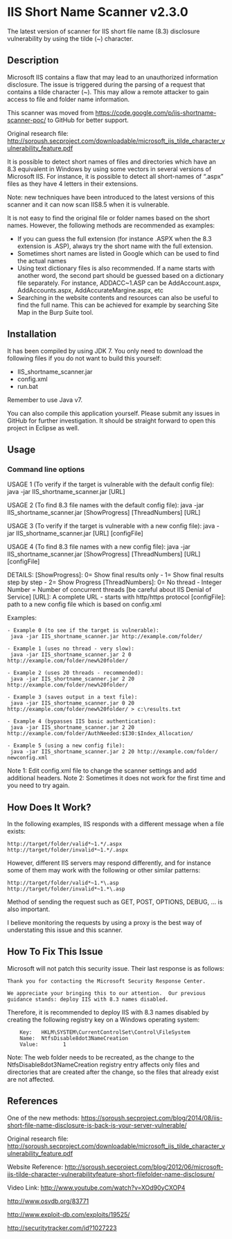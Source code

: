 IIS Short Name Scanner v2.3.0
=====================
The latest version of scanner for IIS short file name (8.3) disclosure vulnerability by using the tilde (~) character.

Description
-------------
Microsoft IIS contains a flaw that may lead to an unauthorized information disclosure. The issue is triggered during the parsing of a request that contains a tilde character (~). This may allow a remote attacker to gain access to file and folder name information.

This scanner was moved from https://code.google.com/p/iis-shortname-scanner-poc/ to GitHub for better support.

Original research file: http://soroush.secproject.com/downloadable/microsoft_iis_tilde_character_vulnerability_feature.pdf

It is possible to detect short names of files and directories which have an 8.3 equivalent in Windows by using some vectors in several versions of Microsoft IIS. For instance, it is possible to detect all short-names of “.aspx” files as they have 4 letters in their extensions.

Note: new techniques have been introduced to the latest versions of this scanner and it can now scan IIS8.5 when it is vulnerable. 

It is not easy to find the original file or folder names based on the short names. However, the following methods are recommended as examples:
- If you can guess the full extension (for instance .ASPX when the 8.3 extension is .ASP), always try the short name with the full extension.
- Sometimes short names are listed in Google which can be used to find the actual names
- Using text dictionary files is also recommended. If a name starts with another word, the second part should be guessed based on a dictionary file separately. For instance, ADDACC~1.ASP can be AddAccount.aspx, AddAccounts.aspx, AddAccurateMargine.aspx, etc
- Searching in the website contents and resources can also be useful to find the full name. This can be achieved for example by searching Site Map in the Burp Suite tool.

Installation
--------------
It has been compiled by using JDK 7. You only need to download the following files if you do not want to build this yourself:
- IIS_shortname_scanner.jar
- config.xml
- run.bat

Remember to use Java v7.

You can also compile this application yourself. Please submit any issues in GitHub for further investigation.
It should be straight forward to open this project in Eclipse as well.

Usage
-------

### Command line options

USAGE 1 (To verify if the target is vulnerable with the default config file):
 java -jar IIS_shortname_scanner.jar [URL]


USAGE 2 (To find 8.3 file names with the default config file):
 java -jar IIS_shortname_scanner.jar [ShowProgress] [ThreadNumbers] [URL]


USAGE 3 (To verify if the target is vulnerable with a new config file):
 java -jar IIS_shortname_scanner.jar [URL] [configFile]


USAGE 4 (To find 8.3 file names with a new config file):
 java -jar IIS_shortname_scanner.jar [ShowProgress] [ThreadNumbers] [URL] [configFile]

DETAILS:
 [ShowProgress]: 0= Show final results only - 1= Show final results step by step  - 2= Show Progress
 [ThreadNumbers]: 0= No thread - Integer Number = Number of concurrent threads [be careful about IIS Denial of Service]
 [URL]: A complete URL - starts with http/https protocol
 [configFile]: path to a new config file which is based on config.xml

Examples:
```
- Example 0 (to see if the target is vulnerable):
 java -jar IIS_shortname_scanner.jar http://example.com/folder/

- Example 1 (uses no thread - very slow):
 java -jar IIS_shortname_scanner.jar 2 0 http://example.com/folder/new%20folder/

- Example 2 (uses 20 threads - recommended):
 java -jar IIS_shortname_scanner.jar 2 20 http://example.com/folder/new%20folder/

- Example 3 (saves output in a text file):
 java -jar IIS_shortname_scanner.jar 0 20 http://example.com/folder/new%20folder/ > c:\results.txt

- Example 4 (bypasses IIS basic authentication):
 java -jar IIS_shortname_scanner.jar 2 20 http://example.com/folder/AuthNeeded:$I30:$Index_Allocation/

- Example 5 (using a new config file):
 java -jar IIS_shortname_scanner.jar 2 20 http://example.com/folder/ newconfig.xml 
```

Note 1: Edit config.xml file to change the scanner settings and add additional headers.
Note 2: Sometimes it does not work for the first time and you need to try again.


How Does It Work?
------------------
In the following examples, IIS responds with a different message when a file exists:
```
http://target/folder/valid*~1.*/.aspx
http://target/folder/invalid*~1.*/.aspx
```

However, different IIS servers may respond differently, and for instance some of them may work with the following or other similar patterns:
```
http://target/folder/valid*~1.*\.asp
http://target/folder/invalid*~1.*\.asp
```
Method of sending the request such as GET, POST, OPTIONS, DEBUG, ... is also important.

I believe monitoring the requests by using a proxy is the best way of understating this issue and this scanner.


How To Fix This Issue
----------------------
Microsoft will not patch this security issue. Their last response is as follows:
```
Thank you for contacting the Microsoft Security Response Center.  

We appreciate your bringing this to our attention.  Our previous guidance stands: deploy IIS with 8.3 names disabled.  
```

Therefore, it is recommended to deploy IIS with 8.3 names disabled by creating the following registry key on a Windows operating system:
```
	Key:   HKLM\SYSTEM\CurrentControlSet\Control\FileSystem
	Name:  NtfsDisable8dot3NameCreation 
	Value:        1 
```

Note: The web folder needs to be recreated, as the change to the NtfsDisable8dot3NameCreation registry entry affects only files and directories that are created after the change, so the files that already exist are not affected.


References
------------
One of the new methods: https://soroush.secproject.com/blog/2014/08/iis-short-file-name-disclosure-is-back-is-your-server-vulnerable/

Original research file: http://soroush.secproject.com/downloadable/microsoft_iis_tilde_character_vulnerability_feature.pdf

Website Reference: http://soroush.secproject.com/blog/2012/06/microsoft-iis-tilde-character-vulnerabilityfeature-short-filefolder-name-disclosure/

Video Link: http://www.youtube.com/watch?v=XOd90yCXOP4

http://www.osvdb.org/83771

http://www.exploit-db.com/exploits/19525/

http://securitytracker.com/id?1027223


